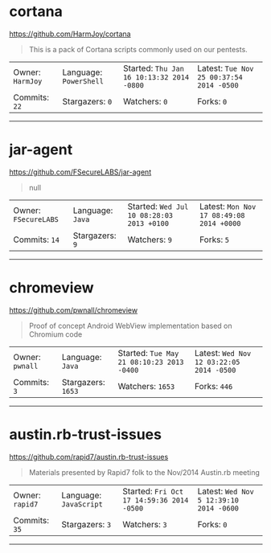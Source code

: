 # cortana

https://github.com/HarmJoy/cortana
<blockquote>
This is a pack of Cortana scripts commonly used on our pentests.
</blockquote>

<table>
<tr><td>Owner: <code>HarmJoy</code></td>
    <td>Language: <code>PowerShell</code></td>
    <td>Started: <code>Thu Jan 16 10:13:32 2014 -0800</code></td>
    <td>Latest: <code>Tue Nov 25 00:37:54 2014 -0500</code></td></tr>
<tr><td>Commits: <code>22</code></td>
    <td>Stargazers: <code>0</code></td>
    <td>Watchers: <code>0</code></td>
    <td>Forks: <code>0</code></td></tr>
</table>

---

# jar-agent

https://github.com/FSecureLABS/jar-agent
<blockquote>
null
</blockquote>

<table>
<tr><td>Owner: <code>FSecureLABS</code></td>
    <td>Language: <code>Java</code></td>
    <td>Started: <code>Wed Jul 10 08:28:03 2013 +0100</code></td>
    <td>Latest: <code>Mon Nov 17 08:49:08 2014 +0000</code></td></tr>
<tr><td>Commits: <code>14</code></td>
    <td>Stargazers: <code>9</code></td>
    <td>Watchers: <code>9</code></td>
    <td>Forks: <code>5</code></td></tr>
</table>

---

# chromeview

https://github.com/pwnall/chromeview
<blockquote>
Proof of concept Android WebView implementation based on Chromium code
</blockquote>

<table>
<tr><td>Owner: <code>pwnall</code></td>
    <td>Language: <code>Java</code></td>
    <td>Started: <code>Tue May 21 08:10:23 2013 -0400</code></td>
    <td>Latest: <code>Wed Nov 12 03:22:05 2014 -0500</code></td></tr>
<tr><td>Commits: <code>3</code></td>
    <td>Stargazers: <code>1653</code></td>
    <td>Watchers: <code>1653</code></td>
    <td>Forks: <code>446</code></td></tr>
</table>

---

# austin.rb-trust-issues

https://github.com/rapid7/austin.rb-trust-issues
<blockquote>
Materials presented by Rapid7 folk to the Nov/2014 Austin.rb meeting
</blockquote>

<table>
<tr><td>Owner: <code>rapid7</code></td>
    <td>Language: <code>JavaScript</code></td>
    <td>Started: <code>Fri Oct 17 14:59:36 2014 -0500</code></td>
    <td>Latest: <code>Wed Nov 5 12:39:10 2014 -0600</code></td></tr>
<tr><td>Commits: <code>35</code></td>
    <td>Stargazers: <code>3</code></td>
    <td>Watchers: <code>3</code></td>
    <td>Forks: <code>0</code></td></tr>
</table>

---

